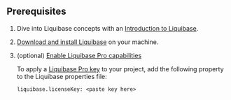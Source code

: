 ## Prerequisites

1. Dive into Liquibase concepts with an [Introduction to Liquibase](https://docs.liquibase.com/concepts/introduction-to-liquibase.html).
2. [Download and install Liquibase](https://docs.liquibase.com/start/install/home.html) on your machine.
3. (optional) [Enable Liquibase Pro capabilities](https://docs.liquibase.com/workflows/liquibase-pro/how-to-apply-your-liquibase-pro-license-key.html)

    To apply a [Liquibase Pro key](https://www.liquibase.com/trial) to your project, add the following property to the Liquibase properties file:
    
    ```
    liquibase.licenseKey: <paste key here>
    ```
